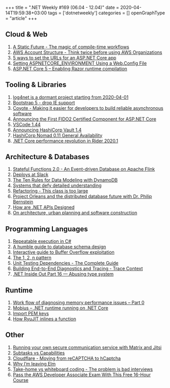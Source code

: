 +++
title = ".NET Weekly #169 (06.04 - 12.04)"
date = 2020-04-14T19:59:38+03:00
tags = ['dotnetweekly']
categories = []
openGraphType = "article"
+++

## Cloud & Web

1. [A Static Future - The magic of compile-time workflows](https://joshwcomeau.com/gatsby/a-static-future/)
1. [AWS Account Structure - Think twice before using AWS Organizations](https://cloudonaut.io/aws-account-structure-think-twice-before-using-aws-organizations/)
1. [5 ways to set the URLs for an ASP.NET Core app](https://andrewlock.net/5-ways-to-set-the-urls-for-an-aspnetcore-app/)
1. [Setting ASPNETCORE_ENVIRONMENT Using a Web.Config File](https://exceptionnotfound.net/setting-aspnetcore_environment-using-a-web-config-file/)
1. [ASP.NET Core 5 – Enabling Razor runtime compilation](https://www.talkingdotnet.com/asp-net-core-5-for-enabling-razor-runtime-compilation/)

<!--more-->

## Tooling & Libraries

1. [log4net is a dormant project starting from 2020-04-01](https://logging.apache.org/log4net/)
1. [Bootstrap 5 - drop IE support](https://github.com/twbs/bootstrap/pull/30377)
1. [Coyote - Making it easier for developers to build reliable asynchronous software](https://www.microsoft.com/en-us/research/blog/coyote-making-it-easier-for-developers-to-build-reliable-asynchronous-software/)
1. [Announcing the First FIDO2 Certified Component for ASP.NET Core](https://www.identityserver.com/articles/announcing-the-first-fido2-certified-component-for-aspnet-core)
1. [VSCode 1.44](https://code.visualstudio.com/updates/v1_44)
1. [Announcing HashiCorp Vault 1.4](https://www.hashicorp.com/blog/vault-1-4/)
1. [HashiCorp Nomad 0.11 General Availability](https://www.hashicorp.com/blog/hashicorp-nomad-0-11-general-availability/)
1. [.NET Core performance revolution in Rider 2020.1](https://blog.jetbrains.com/dotnet/2020/04/14/net-core-performance-revolution-rider-2020-1/)

## Architecture & Databases

1. [Stateful Functions 2.0 - An Event-driven Database on Apache Flink](https://flink.apache.org/news/2020/04/07/release-statefun-2.0.0.html)
1. [Deploys at Slack](https://slack.engineering/deploys-at-slack-cd0d28c61701)
1. [The Ten Rules for Data Modeling with DynamoDB](https://www.trek10.com/blog/the-ten-rules-for-data-modeling-with-dynamodb)
1. [Systems that defy detailed understanding](https://blog.nelhage.com/post/systems-that-defy-understanding/)
1. [Refactoring - This class is too large](https://martinfowler.com/articles/class-too-large.html)
1. [Project Orleans and the distributed database future with Dr. Philip Bernstein](https://www.microsoft.com/en-us/research/blog/project-orleans-and-the-distributed-database-future-with-dr-philip-bernstein/)
1. [How are .NET APIs Designed](https://www.stevejgordon.co.uk/how-are-dotnet-apis-designed)
1. [On architecture, urban planning and software construction](http://tomasp.net/blog/2020/cities-and-programming/)

## Programming Languages

1. [Repeatable execution in C#](https://blog.ploeh.dk/2020/04/06/repeatable-execution-in-c/)
1. [A humble guide to database schema design](https://www.mikealche.com/software-development/a-humble-guide-to-database-schema-design)
1. [Interactive guide to Buffer Overflow exploitation](https://nagarrosecurity.com/blog/interactive-buffer-overflow-exploitation)
1. [The 1, 2, n pattern](https://terodox.tech/one-two-n-pattern/)
1. [Unit Testing Dependencies - The Complete Guide](https://enterprisecraftsmanship.com/posts/unit-testing-dependencies/)
1. [Building End-to-End Diagnostics and Tracing - Trace Context](https://jimmybogard.com/building-end-to-end-diagnostics-and-tracing-a-primer-trace-context/)
1. [.NET Inside Out Part 16 — Abusing type system](https://blog.adamfurmanek.pl/2020/04/11/net-inside-out-part-16/)

## Runtime

1. [Work flow of diagnosing memory performance issues – Part 0](https://devblogs.microsoft.com/dotnet/work-flow-of-diagnosing-memory-performance-issues-part-0/)
1. [Mobius – .NET runtime running on .NET Core](https://tooslowexception.com/mobius-net-runtime-running-on-net-core/)
1. [Import PEM keys](https://github.com/dotnet/runtime/pull/34086)
1. [How RyuJIT inlines a function](https://egorbo.com/how-inlining-works.html)

## Other

1. [Running your own secure communication service with Matrix and Jitsi](https://matrix.org/blog/2020/04/06/running-your-own-secure-communication-service-with-matrix-and-jitsi)
1. [Subtasks vs Capabilities](https://blog.jessitron.com/2020/04/05/subtasks-vs-capabilities/)
1. [Cloudflare - Moving from reCAPTCHA to hCaptcha](https://blog.cloudflare.com/moving-from-recaptcha-to-hcaptcha/)
1. [Why I’m leaving Elm](https://lukeplant.me.uk/blog/posts/why-im-leaving-elm/)
1. [Take-home vs whiteboard coding - The problem is bad interviews](https://andrewrondeau.com/blog/2020/04/take-home-vs-whiteboard-coding-the-problem-is-bad-interviews)
1. [Pass the AWS Developer Associate Exam With This Free 16-Hour Course](https://www.freecodecamp.org/news/pass-the-aws-developer-associate-exam-with-this-free-16-hour-course/)
